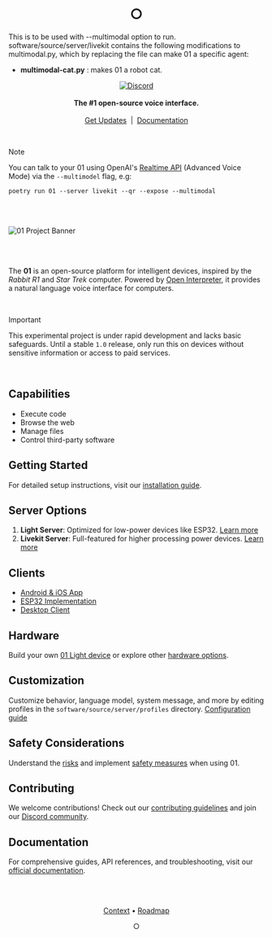 <h1 align="center">○</h1>

<p>
This is to be used with --multimodal option to run.
software/source/server/livekit contains the following modifications to multimodal.py, which by replacing the file can make 01 a specific agent:
</p>
<ul>
    <li><b>multimodal-cat.py</b> : makes 01 a robot cat.</li>
</ul>

<p align="center">
    <a href="https://discord.gg/Hvz9Axh84z"><img alt="Discord" src="https://img.shields.io/discord/1146610656779440188?logo=discord&style=social&logoColor=black"/></a>
    <br>
    <br>
    <strong>The #1 open-source voice interface.</strong><br>
    <br><a href="https://changes.openinterpreter.com">Get Updates</a>‎ ‎ |‎ ‎ <a href="https://01.openinterpreter.com/">Documentation</a><br>
</p>

<br>

> [!NOTE]
> You can talk to your 01 using OpenAI's [Realtime API](https://platform.openai.com/docs/guides/realtime) (Advanced Voice Mode) via the `--multimodel` flag, e.g:
> ```shell
> poetry run 01 --server livekit --qr --expose --multimodal
> ```

<br></br>

![01 Project Banner](https://raw.githubusercontent.com/OpenInterpreter/01/main/docs/assets/banner.png)

<br></br>

The **01** is an open-source platform for intelligent devices, inspired by the *Rabbit R1* and *Star Trek* computer. Powered by [Open Interpreter](https://github.com/OpenInterpreter/open-interpreter), it provides a natural language voice interface for computers.

<br>

> [!IMPORTANT]
> This experimental project is under rapid development and lacks basic safeguards. Until a stable `1.0` release, only run this on devices without sensitive information or access to paid services.

<br>

## Capabilities

- Execute code
- Browse the web
- Manage files
- Control third-party software

## Getting Started

For detailed setup instructions, visit our [installation guide](https://01.openinterpreter.com/setup/installation).

## Server Options

1. **Light Server**: Optimized for low-power devices like ESP32. [Learn more](https://01.openinterpreter.com/server/light)
2. **Livekit Server**: Full-featured for higher processing power devices. [Learn more](https://01.openinterpreter.com/server/livekit)

## Clients

- [Android & iOS App](https://01.openinterpreter.com/client/android-ios)
- [ESP32 Implementation](https://01.openinterpreter.com/client/esp32)
- [Desktop Client](https://01.openinterpreter.com/client/desktop)

## Hardware

Build your own [01 Light device](https://01.openinterpreter.com/hardware/01-light/introduction) or explore other [hardware options](https://01.openinterpreter.com/hardware/introduction).

## Customization

Customize behavior, language model, system message, and more by editing profiles in the `software/source/server/profiles` directory. [Configuration guide](https://01.openinterpreter.com/server/configure)

## Safety Considerations

Understand the [risks](https://01.openinterpreter.com/safety/risks) and implement [safety measures](https://01.openinterpreter.com/safety/measures) when using 01.

## Contributing

We welcome contributions! Check out our [contributing guidelines](CONTRIBUTING.md) and join our [Discord community](https://discord.gg/Hvz9Axh84z).

## Documentation

For comprehensive guides, API references, and troubleshooting, visit our [official documentation](https://01.openinterpreter.com/).

<br></br>

<p align="center">
  <a href="https://github.com/OpenInterpreter/01/blob/main/CONTEXT.md">Context</a> •
  <a href="/ROADMAP.md">Roadmap</a>
</p>

<p align="center">○</p>
